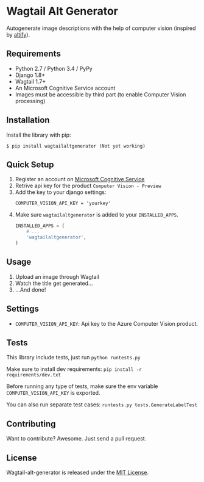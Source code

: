 # Wagtail Alt Generator

Autogenerate image descriptions with the help of computer vision (inspired by [altify](https://github.com/ParhamP/altify/blob/master/altify/altify)).


## Requirements

- Python 2.7 / Python 3.4 / PyPy
- Django 1.8+
- Wagtail 1.7+
- An Microsoft Cognitive Service account
- Images must be accessible by third part (to enable Computer Vision processing)


## Installation

Install the library with pip:

```
$ pip install wagtailaltgenerator (Not yet working)
```


## Quick Setup

1. Register an account on [Microsoft Cognitive Service](https://www.microsoft.com/cognitive-services/)
2. Retrive api key for the product `Computer Vision - Preview`
3. Add the key to your django settings:
    ```
    COMPUTER_VISION_API_KEY = 'yourkey'
    ```
4. Make sure `wagtailaltgenerator` is added to your `INSTALLED_APPS`.
    ```python
    INSTALLED_APPS = (
        # ...
        'wagtailaltgenerator',
    )
    ```


## Usage

1. Upload an image through Wagtail
2. Watch the title get generated...
3. ...And done!


## Settings

- `COMPUTER_VISION_API_KEY`: Api key to the Azure Computer Vision product.


## Tests

This library include tests, just run `python runtests.py`

Make sure to install dev requirements: `pip install -r requirements/dev.txt`

Before running any type of tests, make sure the env variable `COMPUTER_VISION_API_KEY` is exported.

You can also run separate test cases: `runtests.py tests.GenerateLabelTest`


## Contributing

Want to contribute? Awesome. Just send a pull request.


## License

Wagtail-alt-generator is released under the [MIT License](http://www.opensource.org/licenses/MIT).
